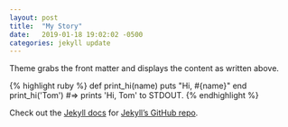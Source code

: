 ```yaml
---
layout: post
title:  "My Story"
date:   2019-01-18 19:02:02 -0500
categories: jekyll update
---
```

Theme grabs the front matter and displays the content as written above.

{% highlight ruby %}
def print_hi(name)
  puts "Hi, #{name}"
end
print_hi('Tom')
#=> prints 'Hi, Tom' to STDOUT.
{% endhighlight %}

Check out the [Jekyll docs][jekyll-docs] for [Jekyll’s GitHub repo][jekyll-gh]. 

[jekyll-docs]: https://jekyllrb.com/docs/home
[jekyll-gh]:   https://github.com/jekyll/jekyll

